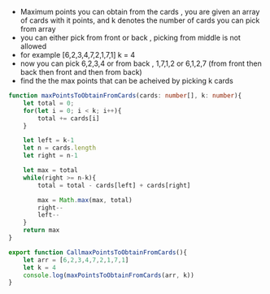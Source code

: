 - Maximum points you can obtain from the cards , you are given an array of cards with it points, and k denotes the number of cards you can pick from array
- you can either pick from front or back , picking from middle is not allowed
- for example [6,2,3,4,7,2,1,7,1] k = 4
- now you can pick 6,2,3,4 or from back , 1,7,1,2 or 6,1,2,7 (from front then back then front and then from back)
- find the the max points that can be acheived by picking k cards 

```ts
function maxPointsToObtainFromCards(cards: number[], k: number){
    let total = 0;
    for(let i = 0; i < k; i++){
        total += cards[i]
    }

    let left = k-1
    let n = cards.length
    let right = n-1

    let max = total
    while(right >= n-k){
        total = total - cards[left] + cards[right]

        max = Math.max(max, total)
        right--
        left--
    }
    return max
}

export function CallmaxPointsToObtainFromCards(){
    let arr = [6,2,3,4,7,2,1,7,1]
    let k = 4
    console.log(maxPointsToObtainFromCards(arr, k))
}
```
